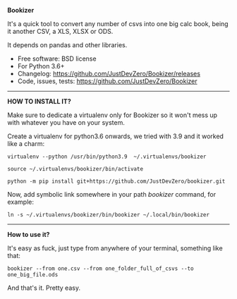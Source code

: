 **Bookizer**

It's a quick tool to convert any number of csvs into one big calc book, being it another CSV, a XLS, XLSX or ODS.

It depends on pandas and other libraries.


* Free software: BSD license
* For Python 3.6+
* Changelog: https://github.com/JustDevZero/Bookizer/releases
* Code, issues, tests: https://github.com/JustDevZero/Bookizer


----

**HOW TO INSTALL IT?**

Make sure to dedicate a virtualenv only for Bookizer so it won't mess up with whatever you have on your system.


Create a virtualenv for python3.6 onwards, we tried with 3.9 and it worked like a charm:

```virtualenv --python /usr/bin/python3.9  ~/.virtualenvs/bookizer```

```source ~/.virtualenvs/bookizer/bin/activate```

```python -m pip install git+https://github.com/JustDevZero/bookizer.git```

Now, add symbolic link somewhere in your path *bookizer* command, for example:

```ln -s ~/.virtualenvs/bookizer/bin/bookizer ~/.local/bin/bookizer```

----

**How to use it?**

It's easy as fuck, just type from anywhere of your terminal, something like that:

```bookizer --from one.csv --from one_folder_full_of_csvs --to one_big_file.ods```

And that's it. Pretty easy.
